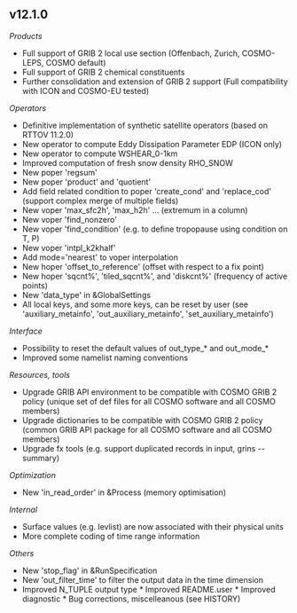 ## v12.1.0
*Products*
* Full support of GRIB 2 local use section (Offenbach, Zurich, COSMO-LEPS, COSMO default)
* Full support of GRIB 2 chemical constituents
* Further consolidation and extension of GRIB 2 support (Full compatibility with ICON and COSMO-EU tested)

*Operators*
* Definitive implementation of synthetic satellite operators (based on RTTOV 11.2.0)
* New operator to compute Eddy Dissipation Parameter EDP (ICON only)
* New operator to compute WSHEAR_0-1km
* Improved computation of fresh snow density RHO_SNOW
* New poper 'regsum'
* New poper 'product' and 'quotient'
* Add field related condition to  poper 'create_cond' and 'replace_cod' (support complex merge of multiple fields)
* New voper 'max_sfc2h', 'max_h2h' ... (extremum in a column)
* New voper 'find_nonzero'
* New voper 'find_condition' (e.g. to define tropopause using condition on T, P)
* New voper 'intpl_k2khalf'
* Add mode='nearest' to voper interpolation
* New hoper 'offset_to_reference' (offset with respect to a fix point)
* New hoper 'sqcnt%', 'tiled_sqcnt%', and 'diskcnt%' (frequency of active points)
* New 'data_type' in &GlobalSettings
* All local keys, and some more keys, can be reset by user
  (see 'auxiliary_metainfo', 'out_auxiliary_metainfo', 'set_auxiliary_metainfo')

*Interface*
* Possibility to reset the default values of out_type_* and out_mode_*
* Improved some namelist naming conventions

*Resources, tools*
* Upgrade GRIB API environment to be compatible with COSMO GRIB 2 policy 
  (unique set of def files for all COSMO software and all COSMO members)
* Upgrade dictionaries to be compatible with COSMO GRIB 2 policy
  (common GRIB API package for all COSMO software and all COSMO members)
* Upgrade fx tools (e.g. support duplicated records in input, grins --summary)

*Optimization*
* New 'in_read_order' in &Process (memory optimisation)

*Internal*
* Surface values (e.g. levlist) are now associated with their physical units
* More complete coding of time range information

*Others*
* New 'stop_flag' in &RunSpecification
* New 'out_filter_time' to filter the output data in the time dimension
* Improved N_TUPLE output type
         * Improved README.user
         * Improved diagnostic
         * Bug corrections, miscelleanous (see HISTORY)